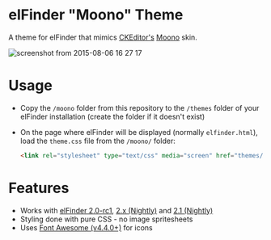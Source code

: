 # elFinder "Moono" Theme
A theme for elFinder that mimics [CKEditor's](http://ckeditor.com/)
[Moono](http://ckeditor.com/addon/moono) skin.

![screenshot from 2015-08-06 16 27 17](https://cloud.githubusercontent.com/assets/4363863/9115748/95e2dcf2-3c58-11e5-8bbb-6c17074a5b35.png)

# Usage
* Copy the `/moono` folder from this repository to the `/themes` folder of your
elFinder installation (create the folder if it doesn't exist)
* On the page where elFinder will be displayed (normally `elfinder.html`),
load the `theme.css` file from the `/moono/` folder:

    ```html
    <link rel="stylesheet" type="text/css" media="screen" href="themes/moono/css/theme.css">
    ```

# Features
* Works with [elFinder 2.0-rc1](https://github.com/Studio-42/elFinder/releases/tag/2.0-rc1),
[2.x (Nightly)](http://nao-pon.github.io/elFinder-nightly/latests/elfinder-2.x.zip)
and [2.1 (Nightly)](http://nao-pon.github.io/elFinder-nightly/latests/elfinder-2.1.zip)
* Styling done with pure CSS - no image spritesheets
* Uses [Font Awesome (v4.4.0+)](http://fortawesome.github.io/Font-Awesome/) for icons
